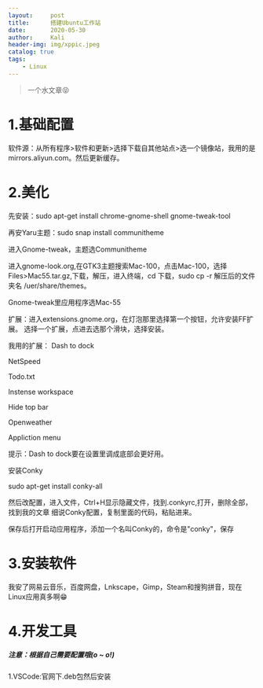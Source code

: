 ```yaml
---
layout:     post
title:      搭建Ubuntu工作站
date:       2020-05-30
author:     Kali
header-img: img/xppic.jpeg
catalog: true
tags:
    - Linux
---
```

>一个水文章😝
# 1.基础配置

软件源：从所有程序>软件和更新>选择下载自其他站点>选一个镜像站，我用的是mirrors.aliyun.com。然后更新缓存。


# 2.美化

先安装：sudo apt-get install chrome-gnome-shell gnome-tweak-tool

再安Yaru主题：sudo snap install communitheme

进入Gnome-tweak，主题选Communitheme

进入gnome-look.org,在GTK3主题搜索Mac-100，点击Mac-100，选择Files>Mac55.tar.gz,下载，解压，进入终端，cd 下载，sudo cp -r 解压后的文件夹名 /uer/share/themes。

Gnome-tweak里应用程序选Mac-55

扩展：进入extensions.gnome.org，在灯泡那里选择第一个按钮，允许安装FF扩展。
选择一个扩展，点进去选那个滑块，选择安装。

我用的扩展：
Dash to dock

NetSpeed

Todo.txt

Instense workspace

Hide top bar

Openweather

Appliction menu

提示：Dash to dock要在设置里调成底部会更好用。

安装Conky

sudo apt-get install conky-all

然后改配置，进入文件，Ctrl+H显示隐藏文件，找到.conkyrc,打开，删除全部，找到我的文章 细说Conky配置，复制里面的代码，粘贴进来。

保存后打开启动应用程序，添加一个名叫Conky的，命令是"conky"，保存


# 3.安装软件

我安了网易云音乐，百度网盘，Lnkscape，Gimp，Steam和搜狗拼音，现在Linux应用真多啊😁

# 4.开发工具

##### 注意：根据自己需要配置哦(o ~ o!)

1.VSCode:官网下.deb包然后安装






